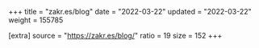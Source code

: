+++
title = "zakr.es/blog"
date = "2022-03-22"
updated = "2022-03-22"
weight = 155785

[extra]
source = "https://zakr.es/blog/"
ratio = 19
size = 152
+++
